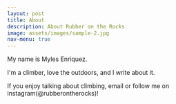 ```yaml
---
layout: post
title: About
description: About Rubber on the Rocks
image: assets/images/sample-2.jpg
nav-menu: true
---
```


My name is Myles Enriquez.

I'm a climber, love the outdoors, and I write about it.

If you enjoy talking about climbing, email or follow me on instagram(@rubberontherocks)!
